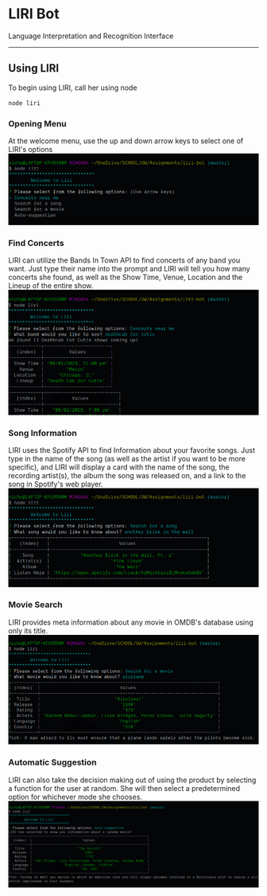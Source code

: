 # LIRI Bot

Language Interpretation and Recognition Interface

---

## Using LIRI

To begin using LIRI, call her using node

```bash
node liri
```

### Opening Menu

At the welcome menu, use the up and down arrow keys to select one of LIRI's options
![Welcome Screen](./screenshots/welcome-screen.png)

### Find Concerts

LIRI can utilize the Bands In Town API to find concerts of any band you want. Just type their name into the prompt and LIRI will tell you how many concerts she found, as well as the Show Time, Venue, Location and the Lineup of the entire show.
![Concert View](./screenshots/concert-this.png)

### Song Information

LIRI uses the Spotify API to find Information about your favorite songs. Just type in the name of the song (as well as the artist if you want to be more specific), and LIRI will display a card with the name of the song, the recording artist(s), the album the song was released on, and a link to the song in Spotify's web player.
![Spotify Song Search](./screenshots/spotify-this-song.png)

### Movie Search

LIRI provides meta information about any movie in OMDB's database using only its title.
![OMDB Movie Search](./screenshots/movie-this.png)

### Automatic Suggestion

LIRI can also take the decision making out of using the product by selecting a function for the user at random. She will then select a predetermined option for whichever mode she chooses.
![LIRI Auto Suggestion](./screenshots/auto-suggestion.png)
